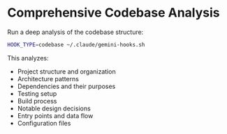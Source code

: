 # Comprehensive Codebase Analysis

Run a deep analysis of the codebase structure:

```bash
HOOK_TYPE=codebase ~/.claude/gemini-hooks.sh
```

This analyzes:
- Project structure and organization
- Architecture patterns
- Dependencies and their purposes
- Testing setup
- Build process
- Notable design decisions
- Entry points and data flow
- Configuration files